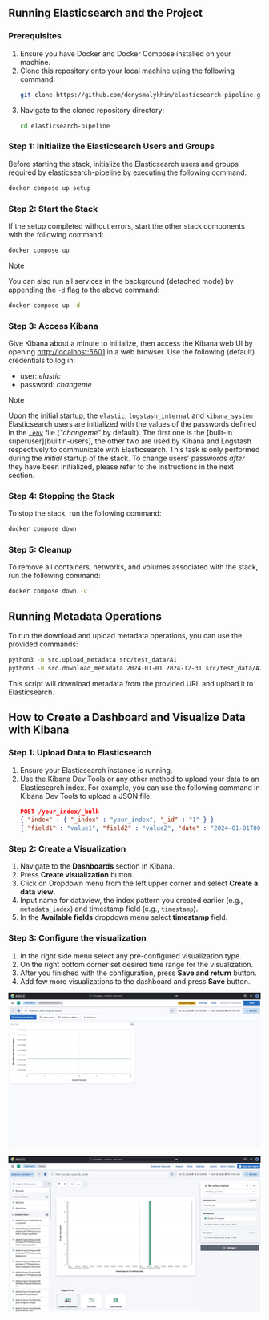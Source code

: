 ## Running Elasticsearch and the Project

### Prerequisites
1. Ensure you have Docker and Docker Compose installed on your machine.
2. Clone this repository onto your local machine using the following command:
   ```sh
   git clone https://github.com/denysmalykhin/elasticsearch-pipeline.git
   ```
3. Navigate to the cloned repository directory:
   ```sh
   cd elasticsearch-pipeline
   ```

### Step 1: Initialize the Elasticsearch Users and Groups
Before starting the stack, initialize the Elasticsearch users and groups required by elasticsearch-pipeline by executing the following command:
   ```sh
   docker compose up setup
   ```

### Step 2: Start the Stack
If the setup completed without errors, start the other stack components with the following command:
   ```sh
   docker compose up
   ```

> [!NOTE]
> You can also run all services in the background (detached mode) by appending the `-d` flag to the above command:
   ```sh
   docker compose up -d
   ```

### Step 3: Access Kibana
Give Kibana about a minute to initialize, then access the Kibana web UI by opening <http://localhost:5601> in a web browser. Use the following (default) credentials to log in:
* user: *elastic*
* password: *changeme*

> [!NOTE]
> Upon the initial startup, the `elastic`, `logstash_internal` and `kibana_system` Elasticsearch users are initialized with the values of the passwords defined in the [`.env`](.env) file (_"changeme"_ by default). The first one is the [built-in superuser][builtin-users], the other two are used by Kibana and Logstash respectively to communicate with Elasticsearch. This task is only performed during the _initial_ startup of the stack. To change users' passwords _after_ they have been initialized, please refer to the instructions in the next section.

### Step 4: Stopping the Stack
To stop the stack, run the following command:
   ```sh
   docker compose down
   ```

### Step 5: Cleanup
To remove all containers, networks, and volumes associated with the stack, run the following command:
   ```sh
   docker compose down -v
   ```

## Running Metadata Operations

To run the download and upload metadata operations, you can use the provided commands:

```sh
python3 -m src.upload_metadata src/test_data/A1
python3 -m src.download_metadata 2024-01-01 2024-12-31 src/test_data/A2
```

This script will download metadata from the provided URL and upload it to Elasticsearch.


## How to Create a Dashboard and Visualize Data with Kibana

### Step 1: Upload Data to Elasticsearch
1. Ensure your Elasticsearch instance is running.
2. Use the Kibana Dev Tools or any other method to upload your data to an Elasticsearch index. For example, you can use the following command in Kibana Dev Tools to upload a JSON file:
   ```json
   POST /your_index/_bulk
   { "index" : { "_index" : "your_index", "_id" : "1" } }
   { "field1" : "value1", "field2" : "value2", "date" : "2024-01-01T00:00:00Z" }
   ```

### Step 2: Create a Visualization
1. Navigate to the **Dashboards** section in Kibana.
2. Press **Create visualization** button.
3. Click on Dropdown menu from the left upper corner and select **Create a data view**.
4. Input name for dataview, the index pattern you created earlier (e.g., `metadata_index`) and timestamp field (e.g., `timestamp`).
5. In the **Available fields** dropdown menu select **timestamp** field.

### Step 3: Configure the visualization
1. In the right side menu select any pre-configured visualization type.
2. On the right bottom corner set desired time range for the visualization.
3. After you finished with the configuration, press **Save and return** button.
4. Add few more visualizations to the dashboard and press **Save** button.

![Kibana Dashboard](kibana1.png)

![Kibana Interaction](kibana2.png)
